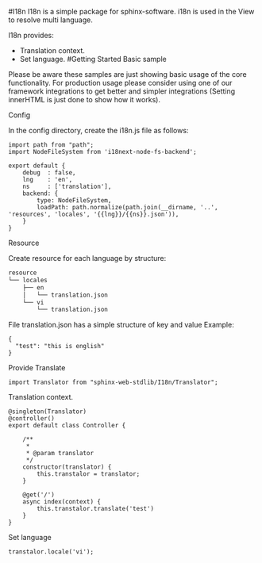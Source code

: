 #I18n
I18n is a simple package for sphinx-software. i18n is used in the View to resolve multi language. 

I18n provides:
- Translation context.
- Set language.
#Getting Started
Basic sample

Please be aware these samples are just showing basic usage of the core functionality. 
For production usage please consider using one of our framework integrations to get better and simpler integrations 
(Setting innerHTML is just done to show how it works).

Config

In the config directory, create the i18n.js file as follows:

```
import path from "path";
import NodeFileSystem from 'i18next-node-fs-backend';

export default {
    debug  : false,
    lng    : 'en',
    ns     : ['translation'],
    backend: {
        type: NodeFileSystem,
        loadPath: path.normalize(path.join(__dirname, '..', 'resources', 'locales', '{{lng}}/{{ns}}.json')),
    }
}
```

Resource

Create resource for each language by structure:
```bash
resource
└── locales
    ├── en
    │   └── translation.json
    └── vi
        └── translation.json
```
File translation.json has a simple structure of key and value
Example: 
```
{
  "test": "this is english"
}
```


Provide Translate
```
import Translator from "sphinx-web-stdlib/I18n/Translator";
```
Translation context.
```
@singleton(Translator)
@controller()
export default class Controller {

    /**
     *
     * @param translator
     */
    constructor(translator) {
        this.transtalor = translator;
    }

    @get('/')
    async index(context) {
        this.transtalor.translate('test')
    }
}

```

Set language
```
transtalor.locale('vi');
```
